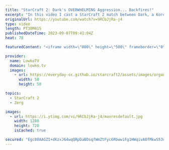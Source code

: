 ```yaml
---
title: "StarCraft 2: Dark's OVERWHELMING Aggression... Backfires!"
excerpt: "In this video I cast a StarCraft 2 match between Dark, a Korean Zerg player, and Cyan, a Chinese Protoss player. Dark tries to overwhelm Cyan with his aggressive and relentless attacks, but Cyan manages to defend and counter with his superior army and technology. Watch as Dark’s overconfidence backfires"
originalUrl: https://youtube.com/watch?v=9RCbJjRa-j4
type: video
length: PT30M41S
publishedDateTime: 2023-09-07T09:41:04Z
heat: 78

featuredContent: "<iframe width=\"800\" height=\"500\" frameborder=\"0\" src=\"https://www.youtube.com/embed/9RCbJjRa-j4\" allow=\"accelerometer; autoplay; encrypted-media; gyroscope; picture-in-picture\" allowfullscreen></iframe>"

provider:
  name: LowkoTV
  domain: lowko.tv
  images:
    - url: https://everyday-cc.github.io/starcraft2/assets/images/organizations/lowko.tv-50x50.jpg
      width: 50
      height: 50

topics:
  - StarCraft 2
  - Zerg

images:
  - url: https://i.ytimg.com/vi/9RCbJjRa-j4/maxresdefault.jpg
    width: 1280
    height: 720
    isCached: true

secured: "Egc80AAGZI+dKzxJ64wqQRpDaBOsqfWmZtFyc6RbwwiFg1HWqivA0fMkwS53uOamdbqG13BceqW+7gjJO7Xg998VWBGlT6w000cdHYMk9ViXLQBB3dQVHUA0oIsgqg15TXeDBmlwo11cWB67ho34O17Sbg/FiHbs4lAkJu1kcrzkwq3es7iCl2fCwZP6LVNt7WFRsN3XrV6PujpRMRuO9l6FxmKmctOiShHWX9gcTQxxZY/pHJyUZrv5iLOP8QHGDSFywA2qibRW8q4glBYLx9Iykwxl8GSiuuSt4M793DSL1gtZI0rSbwG79goqRRQrEnzt61kANFUrUcY/WlO2X+Q0Z46geGn18b1IfXuMAPi6887aR7mmWPhgiLVy77FG4LBUQ3Q8/uHoxc7vyDKeUDRn6tu3NYIKyXN8iGTJJpg=;SI2qodNynLqBYdESITp6Pg=="
---
```


